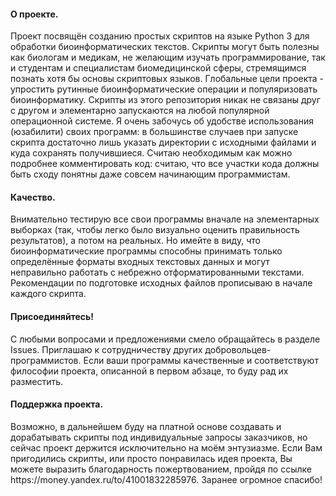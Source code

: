 <h4>О проекте.</h4>
Проект посвящён созданию простых скриптов на языке Python 3 для обработки биоинформатических текстов. Скрипты могут быть полезны как биологам и медикам, не желающим изучать программирование, так и студентам и специалистам биомедицинской сферы, стремящимся познать хотя бы основы скриптовых языков. Глобальные цели проекта - упростить рутинные биоинформатические операции и популяризовать биоинформатику. Скрипты из этого репозитория никак не связаны друг с другом и элементарно запускаются на любой популярной операционной системе. Я очень забочусь об удобстве использования (юзабилити) своих программ: в большинстве случаев при запуске скрипта достаточно лишь указать директории с исходными файлами и куда сохранять получившиеся. Считаю необходимым как можно подробнее комментировать код: считаю, что все участки кода должны быть сходу понятны даже совсем начинающим программистам.

<h4>Качество.</h4>
Внимательно тестирую все свои программы вначале на элементарных выборках (так, чтобы легко было визуально оценить правильность результатов), а потом на реальных. Но имейте в виду, что биоинформатические программы способны принимать только определённые форматы входных текстовых данных и могут неправильно работать с небрежно отформатированными текстами. Рекомендации по подготовке исходных файлов прописываю в начале каждого скрипта.

<h4>Присоединяйтесь!</h4>
С любыми вопросами и предложениями смело обращайтесь в разделе Issues. Приглашаю к сотрудничеству других добровольцев-программистов. Если ваши программы качественные и соответствуют философии проекта, описанной в первом абзаце, то буду рад их разместить.

<h4>Поддержка проекта.</h4>
Возможно, в дальнейшем буду на платной основе создавать и дорабатывать скрипты под индивидуальные запросы заказчиков, но сейчас проект держится исключительно на моём энтузиазме. Если Вам пригодились скрипты, или просто понравилась идея проекта, Вы можете выразить благодарность пожертвованием, пройдя по ссылке https://money.yandex.ru/to/41001832285976. Заранее огромное спасибо!
